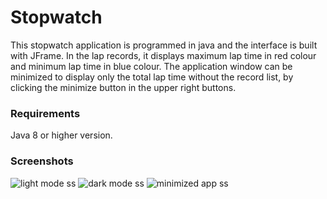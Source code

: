 # Stopwatch

This stopwatch application is programmed in java and the interface is built with JFrame. 
In the lap records, it displays maximum lap time in red colour and minimum lap time in blue colour. 
The application window can be minimized to display only the total lap time without the record list, by clicking the minimize button in the upper right buttons.

### Requirements

Java 8 or higher version.

### Screenshots

![light mode ss](https://user-images.githubusercontent.com/102383350/183300229-e2a92224-8499-43a9-8c25-d65e2b7c81c6.png)
![dark mode ss](https://user-images.githubusercontent.com/102383350/183300281-2184ce97-7412-431f-b046-5cd0e678af8f.png)
![minimized app ss](https://user-images.githubusercontent.com/102383350/183300329-03325a4d-0f29-416d-a960-0d6857f57fcd.png)
